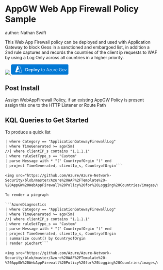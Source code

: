 # AppGW Web App Firewall Policy Sample
author: Nathan Swift  


This Web App Firewall policy can be deployed and used with Application Gateway to block Geos in a sanctioned and embargoed list, in addition a 2nd rule captures and records the countries of the client ip requests to WAF by using a Log Only across all countries in a higher priority.

<a href="https://portal.azure.com/#create/Microsoft.Template/uri/https%3A%2F%2Fraw.githubusercontent.com%2FAzure%2FAzure-Network-Security%2Fmaster%2FAzure%20WAF%2FTemplate%20-%20AppGW%20WebAppFirewall%20Policy%20for%20Logging%20Countries%2Fazuredeploy.json" target="_blank">
    <img src="https://aka.ms/deploytoazurebutton"/>
</a>
<a href="https://portal.azure.us/#create/Microsoft.Template/uri/https%3A%2F%2Fraw.githubusercontent.com%2FAzure%2FAzure-Network-Security%2Fmaster%2FAzure%20WAF%2FTemplate%20-%20AppGW%20WebAppFirewall%20Policy%20for%20Logging%20Countries%2Fazuredeploy.json" target="_blank">
<img src="https://raw.githubusercontent.com/Azure/azure-quickstart-templates/master/1-CONTRIBUTION-GUIDE/images/deploytoazuregov.png"/>
</a>

## Post Install 

Assign WebAppFirewall Policy, if an existing AppGW Policy is present assign this one to the HTTP Listener or Route Path

## KQL Queries to Get Started

To produce a quick list

```AzureDiagnostics
| where Category == "ApplicationGatewayFirewallLog"
| where TimeGenerated >= ago(5m)
//| where clientIP_s contains "1.1.1.1"
| where ruleSetType_s == "Custom"
| parse Message with * "(" CountryofOrgin ")" end
| project TimeGenerated, clientIp_s, CountryofOrgin```

<img src="https://github.com/Azure/Azure-Network-Security/blob/master/Azure%20WAF%2FTemplate%20-%20AppGW%20WebAppFirewall%20Policy%20for%20Logging%20Countries/images/results.png"/>

To render a piegraph

```AzureDiagnostics
| where Category == "ApplicationGatewayFirewallLog"
| where TimeGenerated >= ago(5m)
//| where clientIP_s contains "1.1.1.1"
| where ruleSetType_s == "Custom"
| parse Message with * "(" CountryofOrgin ")" end
| project TimeGenerated, clientIp_s, CountryofOrgin
| summarize count() by CountryofOrgin
| render piechart```

<img src="https://github.com/Azure/Azure-Network-Security/blob/master/Azure%20WAF%2FTemplate%20-%20AppGW%20WebAppFirewall%20Policy%20for%20Logging%20Countries/images/resultspie.png"/>